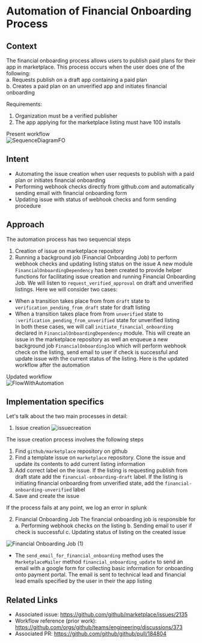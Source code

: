 # Automation of Financial Onboarding Process

## Context 
The financial onboarding process allows users to publish paid plans for their app in marketplace. This process occurs when the user does one of the following: \
a. Requests publish on a draft app containing a paid plan \
b. Creates a paid plan on an unverified app and initiates financial onboarding 

Requirements:
1. Organization must be a verified publisher
2. The app applying for the marketplace listing must have 100 installs 

Present workflow \
![SequenceDiagramFO](https://user-images.githubusercontent.com/44273715/123704139-f7d1c500-d882-11eb-997d-fafecfc5da60.png)

## Intent
- Automating the issue creation when user requests to publish with a paid plan or initiates financial onboarding
- Performing webhook checks directly from github.com and automatically sending email with financial onboarding form
- Updating issue with status of webhook checks and form sending procedure

## Approach
The automation process has two sequencial steps
1. Creation of issue on marketplace repository
2. Running a background job (Financial Onboarding Job) to perform webhook checks and updating listing status on the issue
A new module `FinancialOnboardingDependency` has been created to provide helper functions for facilitating issue creation and running Financial Onboarding Job.
We will listen to `request_verified_approval` on draft and unverified listings. 
Here we will consider two cases:
- When a transition takes place from from `draft` state to `verification_pending_from_draft` state for draft listing
- When a transition takes place from from `unverified` state to `:verification_pending_from_unverified` state for unverified listing \
In both these cases, we will call `initiate_financial_onboarding` declared in `FinancialOnboardingDependency` module. This will create an issue in the marketplace repository as well an enqueue a new background job `FinancialOnboardingJob` which will perform webhook check on the listing, send email to user if check is successful and update issue with the current status of the listing.
Here is the updated workflow after the automation

Updated workflow \
![FlowWithAutomation](https://user-images.githubusercontent.com/44273715/124869144-6e3a9980-dfde-11eb-82b6-bf7179d05a86.png)


## Implementation specifics

Let's talk about the two main processes in detail:
1. Issue creation
![issuecreation](https://user-images.githubusercontent.com/44273715/124970834-0cae1580-e046-11eb-8fa9-6e282c09cc37.png)

The issue creation process involves the following steps
1. Find `github/marketplace` repository on github
2. Find a template issue on `marketplace` repository. Clone the issue and update its contents to add current listing information
3. Add correct label on the issue. If the listing is requesting publish from draft state add the `financial-onboarding-draft` label. If the listing is initiating financial onboarding from unverified state, add the `financial-onboarding-unverified` label
4. Save and create the issue

If the process fails at any point, we log an error in splunk 

2. Financial Onboarding Job
The financial onboarding job is responsible for 
a. Performing webhook checks on the listing
b. Sending email to user if check is successful 
c. Updating status of listing on the created issue

![Financial Onboarding Job (1)](https://user-images.githubusercontent.com/44273715/124971857-53503f80-e047-11eb-878a-7a82a0f1a3a4.png)

* The `send_email_for_financial_onboarding` method uses the `MarketplaceMailer` method `financial_onboarding_update` to send an email with a google form for collecting basic information for onboarding onto payment portal. The email is sent to technical lead and financial lead emails specified by the user in their the app listing

## Related Links
- Associated issue: https://github.com/github/marketplace/issues/2135
- Workflow reference (prior work): https://github.com/orgs/github/teams/engineering/discussions/373
- Associated PR: https://github.com/github/github/pull/184804

